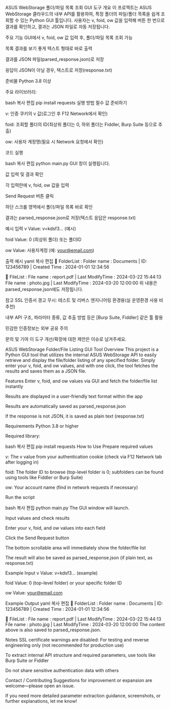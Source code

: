ASUS WebStorage 폴더/파일 목록 조회 GUI 도구
개요
이 프로젝트는 ASUS WebStorage 클라우드의 내부 API를 활용하여,
특정 폴더의 파일/폴더 목록을 쉽게 조회할 수 있는 Python GUI 툴입니다.
사용자는 v, foid, ow 값을 입력해 버튼 한 번으로 결과를 확인하고, 결과는 JSON 파일로 자동 저장됩니다.

주요 기능
GUI에서 v, foid, ow 값 입력 후, 폴더/파일 목록 조회 가능

목록 결과를 보기 좋게 텍스트 형태로 바로 출력

결과를 JSON 파일(parsed_response.json)로 저장

응답이 JSON이 아닐 경우, 텍스트로 저장(response.txt)

준비물
Python 3.8 이상

주요 라이브러리:

bash
복사
편집
pip install requests
실행 방법
필수 값 준비하기

v: 인증 쿠키의 v 값(로그인 후 F12 Network에서 확인)

foid: 조회할 폴더의 ID(최상위 폴더는 0, 하위 폴더는 Fiddler, Burp Suite 등으로 추출)

ow: 사용자 계정명(필요 시 Network 요청에서 확인)

코드 실행

bash
복사
편집
python main.py
GUI 창이 실행됩니다.

값 입력 및 결과 확인

각 입력란에 v, foid, ow 값을 입력

Send Request 버튼 클릭

하단 스크롤 영역에서 폴더/파일 목록 바로 확인

결과는 parsed_response.json로 저장(텍스트 응답은 response.txt)

예시 입력
v Value: v=kdsf3... (예시)

foid Value: 0 (최상위 폴더) 또는 폴더ID

ow Value: 사용자계정 (예: your@email.com)

출력 예시
yaml
복사
편집
📂 FolderList :
Folder name : Documents | ID: 123456789 | Created Time : 2024-01-01 12:34:56

📄 FileList :
File name : report.pdf | Last ModifyTime : 2024-03-22 15:44:13
File name : photo.jpg | Last ModifyTime : 2024-03-20 12:00:00
위 내용은 parsed_response.json에도 저장됩니다.

참고
SSL 인증서 경고 무시: 테스트 및 리버스 엔지니어링 환경용(실 운영환경 사용 비추천)

내부 API 구조, 파라미터 종류, 값 추출 방법 등은 [Burp Suite, Fiddler] 같은 툴 활용

민감한 인증정보는 외부 공유 주의

문의 및 기여
이 도구 개선/확장에 대한 제안은 이슈로 남겨주세요.










ASUS WebStorage Folder/File Listing GUI Tool
Overview
This project is a Python GUI tool that utilizes the internal ASUS WebStorage API
to easily retrieve and display the file/folder listing of any specified folder.
Simply enter your v, foid, and ow values, and with one click, the tool fetches the results and saves them as a JSON file.

Features
Enter v, foid, and ow values via GUI and fetch the folder/file list instantly

Results are displayed in a user-friendly text format within the app

Results are automatically saved as parsed_response.json

If the response is not JSON, it is saved as plain text (response.txt)

Requirements
Python 3.8 or higher

Required library:

bash
복사
편집
pip install requests
How to Use
Prepare required values

v: The v value from your authentication cookie (check via F12 Network tab after logging in)

foid: The folder ID to browse (top-level folder is 0; subfolders can be found using tools like Fiddler or Burp Suite)

ow: Your account name (find in network requests if necessary)

Run the script

bash
복사
편집
python main.py
The GUI window will launch.

Input values and check results

Enter your v, foid, and ow values into each field

Click the Send Request button

The bottom scrollable area will immediately show the folder/file list

The result will also be saved as parsed_response.json (if plain text, as response.txt)

Example Input
v Value: v=kdsf3... (example)

foid Value: 0 (top-level folder) or your specific folder ID

ow Value: your@email.com

Example Output
yaml
복사
편집
📂 FolderList :
Folder name : Documents | ID: 123456789 | Created Time : 2024-01-01 12:34:56

📄 FileList :
File name : report.pdf | Last ModifyTime : 2024-03-22 15:44:13
File name : photo.jpg | Last ModifyTime : 2024-03-20 12:00:00
The content above is also saved to parsed_response.json.

Notes
SSL certificate warnings are disabled: For testing and reverse engineering only (not recommended for production use)

To extract internal API structure and required parameters, use tools like Burp Suite or Fiddler

Do not share sensitive authentication data with others

Contact / Contributing
Suggestions for improvement or expansion are welcome—please open an issue.

If you need more detailed parameter extraction guidance, screenshots, or further explanations, let me know!


